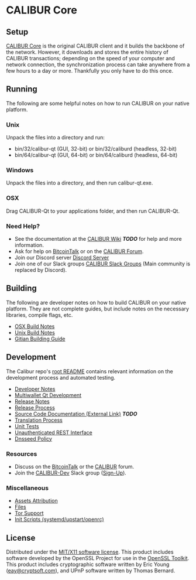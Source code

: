 CALIBUR Core
=====================

Setup
---------------------
[CALIBUR Core](http://calibur.org/wallet) is the original CALIBUR client and it builds the backbone of the network. However, it downloads and stores the entire history of CALIBUR transactions; depending on the speed of your computer and network connection, the synchronization process can take anywhere from a few hours to a day or more. Thankfully you only have to do this once.

Running
---------------------
The following are some helpful notes on how to run CALIBUR on your native platform.

### Unix

Unpack the files into a directory and run:

- bin/32/calibur-qt (GUI, 32-bit) or bin/32/caliburd (headless, 32-bit)
- bin/64/calibur-qt (GUI, 64-bit) or bin/64/caliburd (headless, 64-bit)

### Windows

Unpack the files into a directory, and then run calibur-qt.exe.

### OSX

Drag CALIBUR-Qt to your applications folder, and then run CALIBUR-Qt.

### Need Help?

* See the documentation at the [CALIBUR Wiki](https://en.bitcoin.it/wiki/Main_Page) ***TODO***
for help and more information.
* Ask for help on [BitcoinTalk](https://bitcointalk.org/index.php?topic=1262920.0) or on the [CALIBUR Forum](http://forum.calibur.org/).
* Join our Discord server [Discord Server](https://discord.calibur.org)
* Join one of our Slack groups [CALIBUR Slack Groups](https://calibur.org/slack-logins/) (Main community is replaced by Discord).

Building
---------------------
The following are developer notes on how to build CALIBUR on your native platform. They are not complete guides, but include notes on the necessary libraries, compile flags, etc.

- [OSX Build Notes](build-osx.md)
- [Unix Build Notes](build-unix.md)
- [Gitian Building Guide](gitian-building.md)

Development
---------------------
The Calibur repo's [root README](https://github.com/CALIBUR-Project/CALIBUR/blob/master/README.md) contains relevant information on the development process and automated testing.

- [Developer Notes](developer-notes.md)
- [Multiwallet Qt Development](multiwallet-qt.md)
- [Release Notes](release-notes.md)
- [Release Process](release-process.md)
- [Source Code Documentation (External Link)](https://dev.visucore.com/bitcoin/doxygen/) ***TODO***
- [Translation Process](translation_process.md)
- [Unit Tests](unit-tests.md)
- [Unauthenticated REST Interface](REST-interface.md)
- [Dnsseed Policy](dnsseed-policy.md)

### Resources

* Discuss on the [BitcoinTalk](https://bitcointalk.org/index.php?topic=1262920.0) or the [CALIBUR](http://forum.calibur.org/) forum.
* Join the [CALIBUR-Dev](https://calibur-dev.slack.com/) Slack group ([Sign-Up](https://calibur-dev.herokuapp.com/)).

### Miscellaneous
- [Assets Attribution](assets-attribution.md)
- [Files](files.md)
- [Tor Support](tor.md)
- [Init Scripts (systemd/upstart/openrc)](init.md)

License
---------------------
Distributed under the [MIT/X11 software license](http://www.opensource.org/licenses/mit-license.php).
This product includes software developed by the OpenSSL Project for use in the [OpenSSL Toolkit](https://www.openssl.org/). This product includes
cryptographic software written by Eric Young ([eay@cryptsoft.com](mailto:eay@cryptsoft.com)), and UPnP software written by Thomas Bernard.
